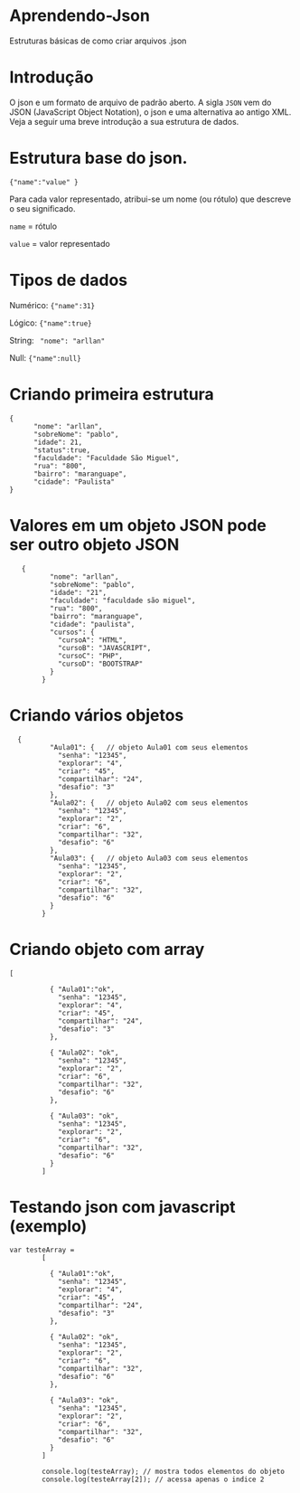 # Aprendendo-Json
Estruturas básicas de como criar arquivos .json



# Introdução

O json e um formato de arquivo de padrão aberto. A sigla ```JSON``` vem do JSON (JavaScript Object Notation), o json e uma alternativa ao antigo XML. Veja a seguir uma breve introdução a sua estrutura de dados.



# Estrutura base do json. 

```{"name":"value" }``` 

Para cada valor representado, atribui-se um nome (ou rótulo) que descreve o seu significado.

```name``` = rótulo

```value``` = valor representado



# Tipos de dados

Numérico: ```{"name":31}```

Lógico: ```{"name":true} ```

String: ``` "nome": "arllan"```

Null: ```{"name":null}```



# Criando primeira estrutura
  ```
  { 
		"nome": "arllan",
		"sobreNome": "pablo",
		"idade": 21,
		"status":true,
		"faculdade": "Faculdade São Miguel",
		"rua": "800",
		"bairro": "maranguape",
		"cidade": "Paulista"
 }
```


# Valores em um objeto JSON pode ser outro objeto JSON

```
   {
		  "nome": "arllan",
		  "sobreNome": "pablo",
		  "idade": "21",
		  "faculdade": "faculdade são miguel",
		  "rua": "800",
		  "bairro": "maranguape",
		  "cidade": "paulista",
		  "cursos": {
		    "cursoA": "HTML",
		    "cursoB": "JAVASCRIPT",
		    "cursoC": "PHP",
		    "cursoD": "BOOTSTRAP"
		  }
		}
```



# Criando vários objetos

```
  {
		  "Aula01": {	// objeto Aula01 com seus elementos 
		    "senha": "12345",
		    "explorar": "4",
		    "criar": "45",
		    "compartilhar": "24",
		    "desafio": "3"
		  },
		  "Aula02": {	// objeto Aula02 com seus elementos 
		    "senha": "12345",
		    "explorar": "2",
		    "criar": "6",
		    "compartilhar": "32",
		    "desafio": "6"
		  },
		  "Aula03": {	// objeto Aula03 com seus elementos 
		    "senha": "12345",
		    "explorar": "2",
		    "criar": "6",
		    "compartilhar": "32",
		    "desafio": "6"
		  }
		}
```



# Criando objeto com array
```
[

		  { "Aula01":"ok", 
		    "senha": "12345",
		    "explorar": "4",
		    "criar": "45",
		    "compartilhar": "24",
		    "desafio": "3"
		  },

		  { "Aula02": "ok",
		    "senha": "12345",
		    "explorar": "2",
		    "criar": "6",
		    "compartilhar": "32",
		    "desafio": "6"
		  },

		  { "Aula03": "ok",
		    "senha": "12345",
		    "explorar": "2",
		    "criar": "6",
		    "compartilhar": "32",
		    "desafio": "6"
		  }
		]
```



# Testando json com javascript (exemplo)

```
var testeArray =
		[

		  { "Aula01":"ok", 
		    "senha": "12345",
		    "explorar": "4",
		    "criar": "45",
		    "compartilhar": "24",
		    "desafio": "3"
		  },

		  { "Aula02": "ok",
		    "senha": "12345",
		    "explorar": "2",
		    "criar": "6",
		    "compartilhar": "32",
		    "desafio": "6"
		  },

		  { "Aula03": "ok",
		    "senha": "12345",
		    "explorar": "2",
		    "criar": "6",
		    "compartilhar": "32",
		    "desafio": "6"
		  }
		]

		console.log(testeArray); // mostra todos elementos do objeto
		console.log(testeArray[2]); // acessa apenas o indice 2 
   
   ```
